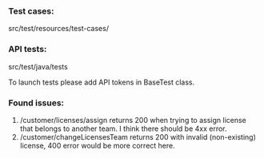 ### Test cases:
src/test/resources/test-cases/ 

### API tests:
src/test/java/tests

To launch tests please add API tokens in BaseTest class.

### Found issues:
1. /customer/licenses/assign returns 200 when trying to assign license that belongs to another team.
I think there should be 4xx error.
2. /customer/changeLicensesTeam returns 200 with invalid (non-existing) license, 400 error would be more correct here.
